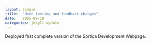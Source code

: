 ```yaml
---
layout: single
title:  "User testing and feedback changes"
date:   2025-09-10
categories: jekyll update
---
```


Deployed first complete version of the Sortica Development Webpage.

<img src="{{ site.url }}{{ site.baseurl }}/assets/posts/11-09_1.png" alt="" class="full">